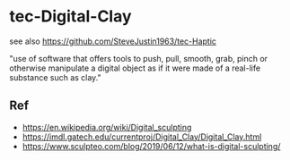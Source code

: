 # tec-Digital-Clay
see also https://github.com/SteveJustin1963/tec-Haptic


"use of software that offers tools to push, pull, smooth, grab, pinch or otherwise manipulate a digital object as if it were made of a real-life substance such as clay."

## Ref
- https://en.wikipedia.org/wiki/Digital_sculpting
- https://imdl.gatech.edu/currentproj/Digital_Clay/Digital_Clay.html
- https://www.sculpteo.com/blog/2019/06/12/what-is-digital-sculpting/
